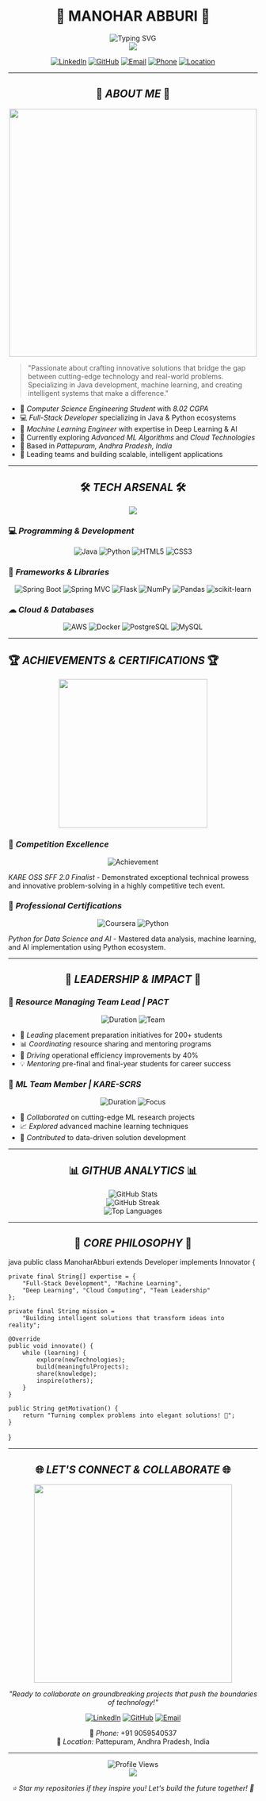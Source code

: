 # <div align="center">🚀 MANOHAR ABBURI 🚀</div>

<div align="center">
  <img src="https://readme-typing-svg.herokuapp.com?font=Orbitron&size=35&pause=1000&color=00D4FF&center=true&vCenter=true&width=800&lines=Full+Stack+Developer;Machine+Learning+Engineer;Java+%26+Python+Expert;AI+%26+Deep+Learning+Enthusiast;Problem+Solver+%26+Innovator" alt="Typing SVG" />
</div>

<div align="center">
  <img src="https://capsule-render.vercel.app/api?type=waving&color=gradient&customColorList=6,11,20&height=100&section=header&text=&fontSize=50&fontAlignY=40&desc=&descAlignY=51&descAlign=62"/>
</div>

<div align="center">
  
[![LinkedIn](https://img.shields.io/badge/LinkedIn-0077B5?style=for-the-badge&logo=linkedin&logoColor=white&animation=pulse)](https://www.linkedin.com/in/manohar-abburi-bba850268)
[![GitHub](https://img.shields.io/badge/GitHub-100000?style=for-the-badge&logo=github&logoColor=white)](https://github.com/manoharabburi)
[![Email](https://img.shields.io/badge/Email-D14836?style=for-the-badge&logo=gmail&logoColor=white)](mailto:abburimanohar1234@gmail.com)
[![Phone](https://img.shields.io/badge/Phone-25D366?style=for-the-badge&logo=whatsapp&logoColor=white)](tel:+919059540537)
[![Location](https://img.shields.io/badge/Location-FF6B6B?style=for-the-badge&logo=google-maps&logoColor=white)](https://maps.google.com/?q=Pattepuram,Andhra+Pradesh)

</div>

---

<div align="center">

## 🌟 *ABOUT ME* 🌟

</div>

<div align="center">
  <img src="https://github.com/Anmol-Baranwal/Cool-GIFs-For-GitHub/assets/74038190/d48893bd-0757-481c-8d7e-ba3e163feae7" width="500" />
</div>

> "Passionate about crafting innovative solutions that bridge the gap between cutting-edge technology and real-world problems. Specializing in Java development, machine learning, and creating intelligent systems that make a difference."

- 🎯 *Computer Science Engineering Student* with *8.02 CGPA*
- 💻 *Full-Stack Developer* specializing in Java & Python ecosystems
- 🤖 *Machine Learning Engineer* with expertise in Deep Learning & AI
- 🌱 Currently exploring *Advanced ML Algorithms* and *Cloud Technologies*
- 📍 Based in *Pattepuram, Andhra Pradesh, India*
- 🚀 Leading teams and building scalable, intelligent applications

---

<div align="center">

## 🛠 *TECH ARSENAL* 🛠

</div>

<div align="center">
  <img src="https://skillicons.dev/icons?i=java,python,html,css,spring,flask,aws,docker,postgresql,mysql,git,postman&theme=dark" />
</div>

### 💻 *Programming & Development*
<div align="center">

![Java](https://img.shields.io/badge/Java-ED8B00?style=for-the-badge&logo=openjdk&logoColor=white)
![Python](https://img.shields.io/badge/Python-3776AB?style=for-the-badge&logo=python&logoColor=white)
![HTML5](https://img.shields.io/badge/HTML5-E34F26?style=for-the-badge&logo=html5&logoColor=white)
![CSS3](https://img.shields.io/badge/CSS3-1572B6?style=for-the-badge&logo=css3&logoColor=white)

</div>

### 🚀 *Frameworks & Libraries*
<div align="center">

![Spring Boot](https://img.shields.io/badge/Spring_Boot-6DB33F?style=for-the-badge&logo=spring-boot&logoColor=white)
![Spring MVC](https://img.shields.io/badge/Spring_MVC-6DB33F?style=for-the-badge&logo=spring&logoColor=white)
![Flask](https://img.shields.io/badge/Flask-000000?style=for-the-badge&logo=flask&logoColor=white)
![NumPy](https://img.shields.io/badge/numpy-%23013243.svg?style=for-the-badge&logo=numpy&logoColor=white)
![Pandas](https://img.shields.io/badge/pandas-%23150458.svg?style=for-the-badge&logo=pandas&logoColor=white)
![scikit-learn](https://img.shields.io/badge/scikit--learn-%23F7931E.svg?style=for-the-badge&logo=scikit-learn&logoColor=white)

</div>

### ☁ *Cloud & Databases*
<div align="center">

![AWS](https://img.shields.io/badge/AWS-%23FF9900.svg?style=for-the-badge&logo=amazon-aws&logoColor=white)
![Docker](https://img.shields.io/badge/docker-%230db7ed.svg?style=for-the-badge&logo=docker&logoColor=white)
![PostgreSQL](https://img.shields.io/badge/postgresql-%23316192.svg?style=for-the-badge&logo=postgresql&logoColor=white)
![MySQL](https://img.shields.io/badge/mysql-%2300f.svg?style=for-the-badge&logo=mysql&logoColor=white)

</div>

---

## 🏆 *ACHIEVEMENTS & CERTIFICATIONS* 🏆

</div>

<div align="center">
  <img src="https://github.com/Anmol-Baranwal/Cool-GIFs-For-GitHub/assets/74038190/29fd6286-4e7b-4d6c-818f-c4765d5e39a9" width="300" />
</div>

### 🥇 *Competition Excellence*
<div align="center">

![Achievement](https://img.shields.io/badge/🏆_KARE_OSS_SFF_2.0-Finalist-gold?style=for-the-badge)

</div>

*KARE OSS SFF 2.0 Finalist* - Demonstrated exceptional technical prowess and innovative problem-solving in a highly competitive tech event.

### 📜 *Professional Certifications*
<div align="center">

![Coursera](https://img.shields.io/badge/Coursera-0056D3?style=for-the-badge&logo=Coursera&logoColor=white)
![Python](https://img.shields.io/badge/Python_for_Data_Science-Certified-blue?style=for-the-badge)

</div>

*Python for Data Science and AI* - Mastered data analysis, machine learning, and AI implementation using Python ecosystem.

---

<div align="center">

## 👥 *LEADERSHIP & IMPACT* 👥

</div>

### 🎯 *Resource Managing Team Lead | PACT*
<div align="center">

![Duration](https://img.shields.io/badge/Duration-Dec_2024_–_Present-brightgreen?style=for-the-badge)
![Team](https://img.shields.io/badge/Team_Size-15_Members-blue?style=for-the-badge)

</div>

- 🚀 *Leading* placement preparation initiatives for 200+ students
- 📊 *Coordinating* resource sharing and mentoring programs
- 🎯 *Driving* operational efficiency improvements by 40%
- 💡 *Mentoring* pre-final and final-year students for career success

### 🤖 *ML Team Member | KARE-SCRS*
<div align="center">

![Duration](https://img.shields.io/badge/Duration-July_2024_–_Dec_2024-orange?style=for-the-badge)
![Focus](https://img.shields.io/badge/Focus-Machine_Learning-purple?style=for-the-badge)

</div>

- 🔬 *Collaborated* on cutting-edge ML research projects
- 📈 *Explored* advanced machine learning techniques
- 🤝 *Contributed* to data-driven solution development

---

<div align="center">

## 📊 *GITHUB ANALYTICS* 📊

</div>

<div align="center">
  <img src="https://github-readme-stats.vercel.app/api?username=manoharabburi&show_icons=true&theme=radical&hide_border=true&bg_color=0D1117&title_color=00D4FF&icon_color=00D4FF&text_color=FFFFFF" alt="GitHub Stats" />
</div>

<div align="center">
  <img src="https://github-readme-streak-stats.herokuapp.com/?user=manoharabburi&theme=radical&hide_border=true&background=0D1117&stroke=00D4FF&ring=00D4FF&fire=FF6B6B&currStreakLabel=00D4FF" alt="GitHub Streak" />
</div>

<div align="center">
  <img src="https://github-readme-stats.vercel.app/api/top-langs/?username=manoharabburi&layout=compact&theme=radical&hide_border=true&bg_color=0D1117&title_color=00D4FF&text_color=FFFFFF" alt="Top Languages" />
</div>

---

<div align="center">

## 🎯 *CORE PHILOSOPHY* 🎯

</div>

java
public class ManoharAbburi extends Developer implements Innovator {
    
    private final String[] expertise = {
        "Full-Stack Development", "Machine Learning", 
        "Deep Learning", "Cloud Computing", "Team Leadership"
    };
    
    private final String mission = 
        "Building intelligent solutions that transform ideas into reality";
    
    @Override
    public void innovate() {
        while (learning) {
            explore(newTechnologies);
            build(meaningfulProjects);
            share(knowledge);
            inspire(others);
        }
    }
    
    public String getMotivation() {
        return "Turning complex problems into elegant solutions! 🚀";
    }
}


---

<div align="center">

## 🌐 *LET'S CONNECT & COLLABORATE* 🌐

</div>

<div align="center">
  <img src="https://github.com/Anmol-Baranwal/Cool-GIFs-For-GitHub/assets/74038190/de038172-e903-4951-926c-755878deb0b4" width="400" />
</div>

<div align="center">

*"Ready to collaborate on groundbreaking projects that push the boundaries of technology!"*

[![LinkedIn](https://img.shields.io/badge/LinkedIn-Connect_Now-0077B5?style=for-the-badge&logo=linkedin&logoColor=white)](https://www.linkedin.com/in/manohar-abburi-bba850268)
[![GitHub](https://img.shields.io/badge/GitHub-Follow_Me-100000?style=for-the-badge&logo=github&logoColor=white)](https://github.com/manoharabburi)
[![Email](https://img.shields.io/badge/Email-Let's_Talk-D14836?style=for-the-badge&logo=gmail&logoColor=white)](mailto:abburimanohar1234@gmail.com)

📱 *Phone:* +91 9059540537  
📍 *Location:* Pattepuram, Andhra Pradesh, India

</div>

---

<div align="center">
  <img src="https://komarev.com/ghpvc/?username=manoharabburi&color=00D4FF&style=for-the-badge&label=Profile+Views" alt="Profile Views" />
</div>

<div align="center">
  <img src="https://capsule-render.vercel.app/api?type=waving&color=gradient&customColorList=6,11,20&height=100&section=footer&text=&fontSize=50&fontAlignY=40&desc=&descAlignY=51&descAlign=62"/>
</div>

<div align="center">
  
*⭐ Star my repositories if they inspire you! Let's build the future together! 🚀*

</div>
